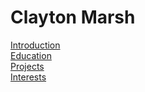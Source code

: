 # Clayton Marsh

[Introduction](./intro.md)  
[Education](education.md)  
[Projects](projects.md)  
[Interests](interests.md)  
